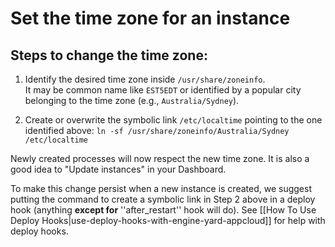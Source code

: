 # Set the time zone for an instance

## Steps to change the time zone:

1.  Identify the desired time zone inside `/usr/share/zoneinfo`. <br />
    It may be common name like `EST5EDT` or identified by a popular city 
    belonging to the time zone (e.g., `Australia/Sydney`).

2.  Create or overwrite the symbolic link `/etc/localtime` pointing to the 
    one identified above: `ln -sf /usr/share/zoneinfo/Australia/Sydney /etc/localtime`

Newly created processes will now respect the new time zone. It is also a 
good idea to "Update instances" in your Dashboard.

To make this change persist when a new instance is created, we suggest 
putting the command to create a symbolic link in Step 2 above in a deploy 
hook (anything **except for** ''after_restart'' hook will do). 
See [[How To Use Deploy Hooks|use-deploy-hooks-with-engine-yard-appcloud]] for 
help with deploy hooks.